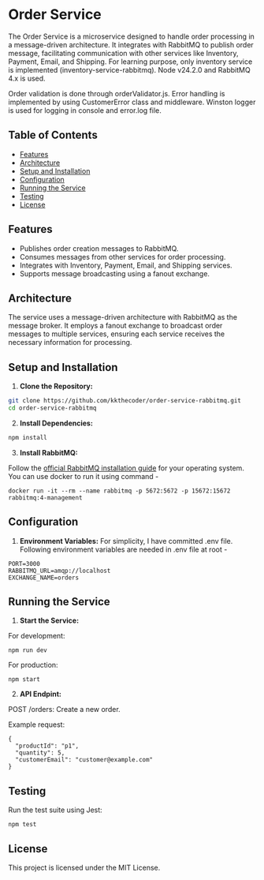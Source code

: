 # Order Service

The Order Service is a microservice designed to handle order processing in a message-driven architecture. It integrates with RabbitMQ to publish order message, facilitating communication with other services like Inventory, Payment, Email, and Shipping. For learning purpose, only inventory service is implemented (inventory-service-rabbitmq). Node v24.2.0 and RabbitMQ 4.x is used.

Order validation is done through orderValidator.js. Error handling is implemented by using CustomerError class and middleware. Winston logger is used for logging in console and error.log file.

## Table of Contents

- [Features](#features)
- [Architecture](#architecture)
- [Setup and Installation](#setup-and-installation)
- [Configuration](#configuration)
- [Running the Service](#running-the-service)
- [Testing](#testing)
- [License](#license)

## Features

- Publishes order creation messages to RabbitMQ.
- Consumes messages from other services for order processing.
- Integrates with Inventory, Payment, Email, and Shipping services.
- Supports message broadcasting using a fanout exchange.

## Architecture

The service uses a message-driven architecture with RabbitMQ as the message broker. It employs a fanout exchange to broadcast order messages to multiple services, ensuring each service receives the necessary information for processing.

## Setup and Installation

1. **Clone the Repository:**

```bash
git clone https://github.com/kkthecoder/order-service-rabbitmq.git
cd order-service-rabbitmq
```

2. **Install Dependencies:**

```bash
npm install
```

3. **Install RabbitMQ:**

Follow the [official RabbitMQ installation guide](https://www.rabbitmq.com/download.html) for your operating system. You can use docker to run it using command -

```
docker run -it --rm --name rabbitmq -p 5672:5672 -p 15672:15672 rabbitmq:4-management
```

## Configuration

1. **Environment Variables:**
   For simplicity, I have committed .env file. Following environment variables are needed in .env file at root -

```
PORT=3000
RABBITMQ_URL=amqp://localhost
EXCHANGE_NAME=orders
```

## Running the Service

1. **Start the Service:**

For development:

```
npm run dev
```

For production:

```
npm start
```

2. **API Endpint:**

POST /orders: Create a new order.

Example request:

```
{
  "productId": "p1",
  "quantity": 5,
  "customerEmail": "customer@example.com"
}
```

## Testing

Run the test suite using Jest:

```
npm test
```

## License

This project is licensed under the MIT License.
